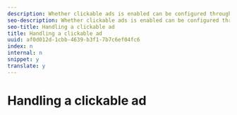 ```yaml
---
description: Whether clickable ads is enabled can be configured through setting the clickable ads activity with the settings_clickable_ads preference key. By default, this is set to true.
seo-description: Whether clickable ads is enabled can be configured through setting the clickable ads activity with the settings_clickable_ads preference key. By default, this is set to true.
seo-title: Handling a clickable ad
title: Handling a clickable ad
uuid: af0d012d-1cbb-4639-b3f1-7b7c6ef04fc6
index: n
internal: n
snippet: y
translate: y
---
```


# Handling a clickable ad

